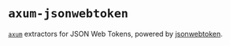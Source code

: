 # `axum-jsonwebtoken`

[`axum`] extractors for JSON Web Tokens, powered by [jsonwebtoken].

[`axum`]: https://github.com/tokio-rs/axum#readme
[jsonwebtoken]: https://github.com/Keats/jsonwebtoken#readme

